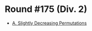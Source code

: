# Round #175 (Div. 2)

* [A. Slightly Decreasing Permutations][]

[A. Slightly Decreasing Permutations]: http://codeforces.com/contest/285/problem/A
